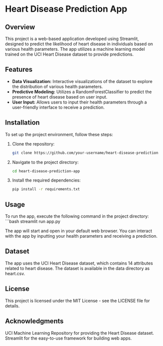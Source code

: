 # Heart Disease Prediction App

## Overview
This project is a web-based application developed using Streamlit, designed to predict the likelihood of heart disease in individuals based on various health parameters. The app utilizes a machine learning model trained on the UCI Heart Disease dataset to provide predictions.

## Features
- **Data Visualization:** Interactive visualizations of the dataset to explore the distribution of various health parameters.
- **Predictive Modeling:** Utilizes a RandomForestClassifier to predict the presence of heart disease based on user input.
- **User Input:** Allows users to input their health parameters through a user-friendly interface to receive a prediction.

## Installation
To set up the project environment, follow these steps:

1. Clone the repository:
   ```bash
   git clone https://github.com/your-username/heart-disease-prediction-app.git

2. Navigate to the project directory:
    ```bash
    cd heart-disease-prediction-app

3. Install the required dependencies:
    ```bash
   pip install -r requirements.txt

## Usage
To run the app, execute the following command in the project directory:
    ```bash
    streamlit run app.py

The app will start and open in your default web browser. You can interact with the app by inputting your health parameters and receiving a prediction.

## Dataset
The app uses the UCI Heart Disease dataset, which contains 14 attributes related to heart disease. The dataset is available in the data directory as heart.csv.

## License
This project is licensed under the MIT License - see the LICENSE file for details.


## Acknowledgments
UCI Machine Learning Repository for providing the Heart Disease dataset.
Streamlit for the easy-to-use framework for building web apps.

